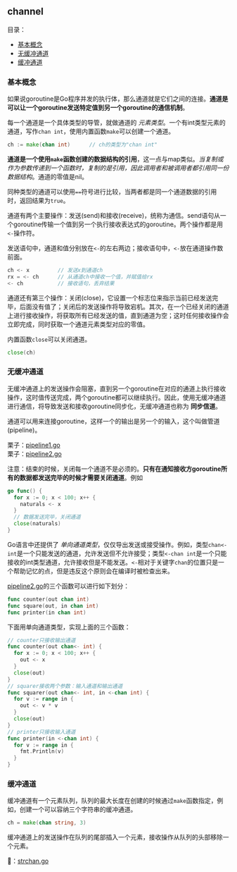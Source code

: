 ## channel

目录：

  * [基本概念](#基本概念)
  * [无缓冲通道](#无缓冲通道)
  * [缓冲通道](#缓冲通道)

### 基本概念

如果说goroutine是Go程序并发的执行体，那么通道就是它们之间的连接。**通道是可以让一个goroutine发送特定值到另一个goroutine的通信机制**。

每一个通道是一个具体类型的导管，就做通道的 *元素类型*。一个有int类型元素的通道，写作`chan int`，使用内置函数`make`可以创建一个通道。

```go
ch := make(chan int)      // ch的类型为"chan int"
```

**通道是一个使用`make`函数创建的数据结构的引用**，这一点与map类似。*当复制或作为参数传递到一个函数时，复制的是引用，因此调用者和被调用者都引用同一份数据结构*。通道的零值是nil。

同种类型的通道可以使用`==`符号进行比较，当两者都是同一个通道数据的引用时，返回结果为`true`。

通道有两个主要操作：发送(send)和接收(receive)，统称为通信。send语句从一个goroutine传输一个值到另一个执行接收表达式的goroutine。两个操作都是用`<-`操作符。

发送语句中，通道和值分别放在`<-`的左右两边；接收语句中，`<-`放在通道操作数前面。

```go
ch <- x         // 发送x到通道ch
rx = <- ch      // 从通道ch中接收一个值，并赋值给rx
<- ch           // 接收语句，丢弃结果
```

通道还有第三个操作：关闭(close)，它设置一个标志位来指示当前已经发送完毕，后面没有值了；关闭后的发送操作将导致宕机。其次，在一个已经关闭的通道上进行接收操作，将获取所有已经发送的值，直到通道为空；这时任何接收操作会立即完成，同时获取一个通道元素类型对应的零值。

内置函数`close`可以关闭通道。

```go
close(ch)
```

### 无缓冲通道

无缓冲通道上的发送操作会阻塞，直到另一个goroutine在对应的通道上执行接收操作，这时值传送完成，两个goroutine都可以继续执行。因此，使用无缓冲通道进行通信，将导致发送和接收goroutine同步化，无缓冲通道也称为 **同步信道**。

通道可以用来连接goroutine，这样一个的输出是另一个的输入，这个叫做管道(pipeline)。

栗子：[pipeline1.go](example/pipeline/pipeline1.go)  
栗子：[pipeline2.go](example/pipeline/pipeline2.go)  

注意：结束的时候，关闭每一个通道不是必须的。**只有在通知接收方goroutine所有的数据都发送完毕的时候才需要关闭通道**。例如

```go
go func() {
  for x := 0; x < 100; x++ {
    naturals <- x
  }
  // 数据发送完毕，关闭通道
  close(naturals)
}
```

Go语言中还提供了 *单向通道类型*，仅仅导出发送或接受操作。例如，类型`chan<- int`是一个只能发送的通道，允许发送但不允许接受；类型`<-chan int`是一个只能接收的int类型通道，允许接收但是不能发送。`<-`相对于关键字`chan`的位置只是一个帮助记忆的点，但是违反这个原则会在编译时被检查出来。

[pipeline2.go](exmaple/pipeline2.go)的三个函数可以进行如下划分：

```go
func counter(out chan int)
func square(out, in chan int)
func printer(in chan int)
```

下面用单向通道类型，实现上面的三个函数：

```go
// counter只接收输出通道
func counter(out chan<- int) {
  for x := 0; x < 100; x++ {
    out <- x
  }
  close(out)
}
// squarer接收两个参数：输入通道和输出通道
func squarer(out chan<- int, in <-chan int) {
  for v := range in {
    out <- v * v
  }
  close(out)
}
// printer只接收输入通道
func printer(in <-chan int) {
  for v := range in {
    fmt.Println(v)
  }
}
```

### 缓冲通道

缓冲通道有一个元素队列，队列的最大长度在创建的时候通过`make`函数指定，例如，创建一个可以容纳三个字符串的缓冲通道。

```go
ch = make(chan string, 3)
```

缓冲通道上的发送操作在队列的尾部插入一个元素，接收操作从队列的头部移除一个元素。

🌰：[strchan.go](example/strchan.go)
